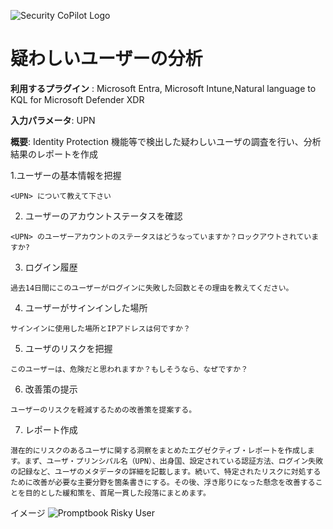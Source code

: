![Security CoPilot Logo](https://github.com/ninjyanaka/Copilot-For-Security/blob/main/Promptbook%20samples/ic_fluent_copilot_64_64%402x.png)  
# 疑わしいユーザーの分析

**利用するプラグイン** : Microsoft Entra, Microsoft Intune,Natural language to KQL for Microsoft Defender XDR

**入力パラメータ**: UPN

**概要**: Identity Protection 機能等で検出した疑わしいユーザの調査を行い、分析結果のレポートを作成

1.ユーザーの基本情報を把握
 ```
<UPN> について教えて下さい
 ```
2. ユーザーのアカウントステータスを確認
 ```
<UPN> のユーザーアカウントのステータスはどうなっていますか？ロックアウトされていますか?
 ```
3. ログイン履歴
 ```
過去14日間にこのユーザーがログインに失敗した回数とその理由を教えてください。
 ```
4. ユーザーがサインインした場所
```
サインインに使用した場所とIPアドレスは何ですか？
```
5. ユーザのリスクを把握 
```
このユーザーは、危険だと思われますか？もしそうなら、なぜですか？
```
6. 改善策の提示
```
ユーザーのリスクを軽減するための改善策を提案する。
```
7. レポート作成
```
潜在的にリスクのあるユーザに関する洞察をまとめたエグゼクティブ・レポートを作成します。まず、ユーザ・プリンシパル名（UPN）、出身国、設定されている認証方法、ログイン失敗の記録など、ユーザのメタデータの詳細を記載します。続いて、特定されたリスクに対処するために改善が必要な主要分野を箇条書きにする。その後、浮き彫りになった懸念を改善することを目的とした緩和策を、首尾一貫した段落にまとめます。
```

イメージ
![Promptbook Risky User](https://github.com/ninjyanaka/Copilot-For-Security/blob/main/Promptbook%20samples/Promptbook-suspcious%20user%20risk.png)
